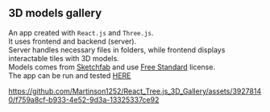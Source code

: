 ## 3D models gallery
An app created with `React.js` and `Three.js`.  
It uses frontend and backend (server).  
Server handles necessary files in folders,
while frontend displays interactable tiles with 3D models.  
Models comes from [Sketchfab](https://sketchfab.com/feed) and use [Free Standard](https://sketchfab.com/licenses) license.  
The app can be run and tested [HERE](https://react-tree-js-3-d-gallery-bq1w7poeq-martinsons-projects.vercel.app/)  


https://github.com/Martinson1252/React_Tree.js_3D_Gallery/assets/39278140/f759a8cf-b933-4e52-9d3a-13325337ce92

